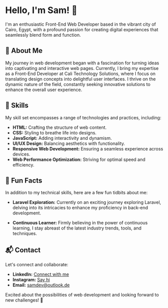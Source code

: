 # Hello, I'm Sam! 👋

I'm an enthusiastic Front-End Web Developer based in the vibrant city of Cairo, Egypt, with a profound passion for creating digital experiences that seamlessly blend form and function.

## 🚀 About Me

My journey in web development began with a fascination for turning ideas into captivating and interactive web pages. Currently, I bring my expertise as a Front-End Developer at Cali Technology Solutions, where I focus on translating design concepts into delightful user interfaces. I thrive on the dynamic nature of the field, constantly seeking innovative solutions to enhance the overall user experience.

## 🔧 Skills

My skill set encompasses a range of technologies and practices, including:

- **HTML:** Crafting the structure of web content.
- **CSS:** Styling to breathe life into designs.
- **JavaScript:** Adding interactivity and dynamism.
- **UI/UX Design:** Balancing aesthetics with functionality.
- **Responsive Web Development:** Ensuring a seamless experience across devices.
- **Web Performance Optimization:** Striving for optimal speed and efficiency.

## 🌟 Fun Facts

In addition to my technical skills, here are a few fun tidbits about me:

- **Laravel Exploration:** Currently on an exciting journey exploring Laravel, delving into its intricacies to enhance my proficiency in back-end development.

- **Continuous Learner:** Firmly believing in the power of continuous learning, I stay abreast of the latest industry trends, tools, and techniques.

## 📬 Contact

Let's connect and collaborate:

- **LinkedIn:** [Connect with me](https://www.linkedin.com/in/eslam-hani-6b12a426a/)
- **Instagram:** [Say hi](#)
- **Email:** [samdev@outlook.de](samdev@outlook.de)

Excited about the possibilities of web development and looking forward to new challenges! 🚀
